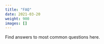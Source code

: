 ```yaml
---
title: "FAQ"
date: 2021-03-20
weight: 900
images: []
---
```


Find answers to most common questions here.
